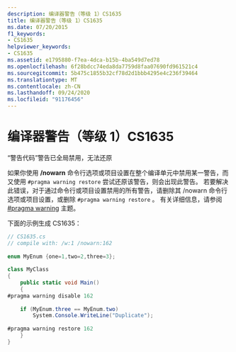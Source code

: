 ```yaml
---
description: 编译器警告（等级 1）CS1635
title: 编译器警告（等级 1）CS1635
ms.date: 07/20/2015
f1_keywords:
- CS1635
helpviewer_keywords:
- CS1635
ms.assetid: e1795880-f7ea-4dca-b15b-4ba549d7ed78
ms.openlocfilehash: 6f28bdcc74eda8da7759d8faa07690fd961521c4
ms.sourcegitcommit: 5b475c1855b32cf78d2d1bbb4295e4c236f39464
ms.translationtype: MT
ms.contentlocale: zh-CN
ms.lasthandoff: 09/24/2020
ms.locfileid: "91176456"
---
```

# <a name="compiler-warning-level-1-cs1635"></a>编译器警告（等级 1）CS1635

“警告代码”警告已全局禁用，无法还原  
  
 如果你使用 **/nowarn** 命令行选项或项目设置在整个编译单元中禁用某一警告，而又使用 `#pragma warning restore` 尝试还原该警告，则会出现此警告。 若要解决此错误，对于通过命令行或项目设置禁用的所有警告，请删除其 /nowarn 命令行选项或项目设置，或删除 `#pragma warning restore` 。 有关详细信息，请参阅 [#pragma warning](../language-reference/preprocessor-directives/preprocessor-pragma-warning.md) 主题。  
  
 下面的示例生成 CS1635：  
  
```csharp  
// CS1635.cs  
// compile with: /w:1 /nowarn:162  
  
enum MyEnum {one=1,two=2,three=3};  
  
class MyClass  
{  
    public static void Main()  
    {  
#pragma warning disable 162  
  
    if (MyEnum.three == MyEnum.two)  
        System.Console.WriteLine("Duplicate");  
  
#pragma warning restore 162  
    }  
}  
```
